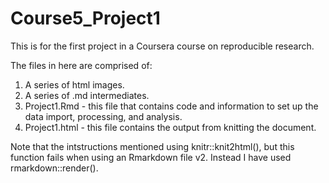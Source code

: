 # Course5_Project1
This is for the first project in a Coursera course on reproducible research.

The files in here are comprised of:
1) A series of html images.
2) A series of .md intermediates.
3) Project1.Rmd - this file that contains code and information to set up the data import, processing, and analysis.
4) Project1.html - this file contains the output from knitting the document.

Note that the intstructions mentioned using knitr::knit2html(), but this function fails when using an Rmarkdown file v2.  Instead I have used rmarkdown::render().
